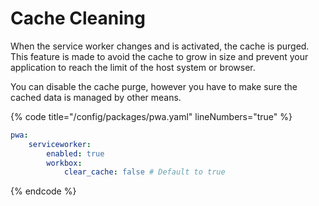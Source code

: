 # Cache Cleaning

When the service worker changes and is activated, the cache is purged. This feature is made to avoid the cache to grow in size and prevent your application to reach the limit of the host system or browser.

You can disable the cache purge, however you have to make sure the cached data is managed by other means.

{% code title="/config/packages/pwa.yaml" lineNumbers="true" %}
```yaml
pwa:
    serviceworker:
        enabled: true
        workbox:
            clear_cache: false # Default to true
```
{% endcode %}
